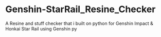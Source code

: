 # Genshin-StarRail_Resine_Checker
A Resine and stuff checker that i built on python for Genshin Impact &amp; Honkai Star Rail using Genshin py
